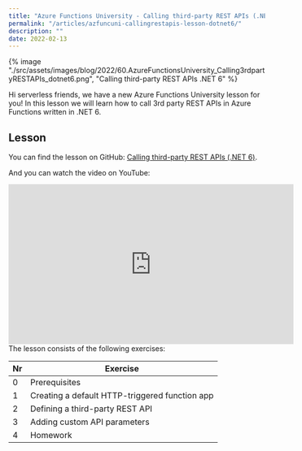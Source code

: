 ```yaml
---
title: "Azure Functions University - Calling third-party REST APIs (.NET 6)"
permalink: "/articles/azfuncuni-callingrestapis-lesson-dotnet6/"
description: ""
date: 2022-02-13
---
```


{% image "./src/assets/images/blog/2022/60.AzureFunctionsUniversity_Calling3rdpartyRESTAPIs_dotnet6.png", "Calling third-party REST APIs .NET 6" %}

Hi serverless friends, we have a new Azure Functions University lesson for you! In this lesson we will learn how to call 3rd party REST APIs in Azure Functions written in .NET 6.

## Lesson

You can find the lesson on GitHub: [Calling third-party REST APIs (.NET 6)](https://github.com/marcduiker/azure-functions-university/blob/main/lessons/dotnet6/http-refit/README.md).

And you can watch the video on YouTube:

<iframe width="560" height="315" src="https://www.youtube.com/embed/11Qi8A_8cVY" title="YouTube video player" frameborder="0" allow="accelerometer; autoplay; clipboard-write; encrypted-media; gyroscope; picture-in-picture" allowfullscreen></iframe>

<br>
The lesson consists of the following exercises:

|Nr|Exercise
|-|-
|0|Prerequisites
|1|Creating a default HTTP-triggered function app
|2|Defining a third-party REST API
|3|Adding custom API parameters
|4|Homework